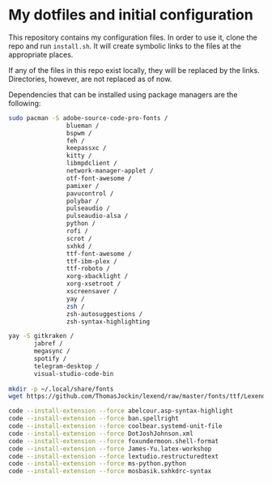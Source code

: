 # My dotfiles and initial configuration

This repository contains my configuration files. In order to use it, clone the repo and run `install.sh`. It will create symbolic links to the files at the appropriate places.

If any of the files in this repo exist locally, they will be replaced by the links. Directories, however, are not replaced as of now.

Dependencies that can be installed using package managers are the following:

```sh
sudo pacman -S adobe-source-code-pro-fonts /
                blueman /
                bspwm /
                feh /
                keepassxc /
                kitty /
                libmpdclient /
                network-manager-applet /
                otf-font-awesome /
                pamixer /
                pavucontrol /
                polybar /
                pulseaudio /
                pulseaudio-alsa /
                python /
                rofi /
                scrot /
                sxhkd /
                ttf-font-awesome /
                ttf-ibm-plex /
                ttf-roboto /
                xorg-xbacklight /
                xorg-xsetroot /
                xscreensaver /
                yay /
                zsh /
                zsh-autosuggestions /
                zsh-syntax-highlighting

yay -S gitkraken /
       jabref /
       megasync /
       spotify /
       telegram-desktop /
       visual-studio-code-bin
       
mkdir -p ~/.local/share/fonts
wget https://github.com/ThomasJockin/lexend/raw/master/fonts/ttf/LexendDeca-Regular.ttf -O ~/.local/share/fonts/LexendDeca-Regular.ttf && fc-cache

code --install-extension --force abelcour.asp-syntax-highlight
code --install-extension --force ban.spellright
code --install-extension --force coolbear.systemd-unit-file
code --install-extension --force DotJoshJohnson.xml
code --install-extension --force foxundermoon.shell-format
code --install-extension --force James-Yu.latex-workshop
code --install-extension --force lextudio.restructuredtext
code --install-extension --force ms-python.python
code --install-extension --force mosbasik.sxhkdrc-syntax
```